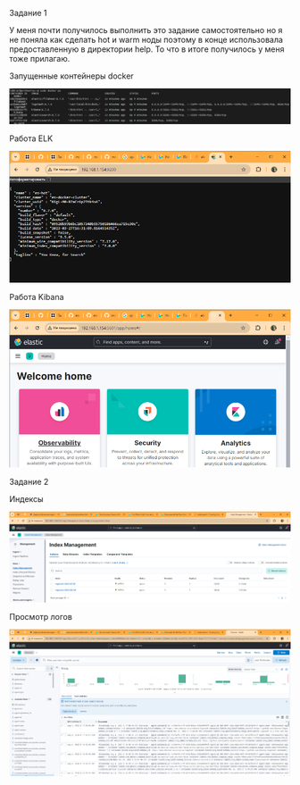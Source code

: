 Задание 1 

У меня почти получилось выполнить это задание самостоятельно но я не поняла как сделать hot и warm ноды поэтому в конце использовала предоставленную в директории help. То что в итоге получилось у меня тоже прилагаю.

Запущенные контейнеры docker

![alt text](image.png)

Работа ELK

![alt text](image-1.png)

Работа Kibana

![alt text](image-2.png)

Задание 2

Индексы

![alt text](image-3.png)

Просмотр логов

![alt text](image-4.png)